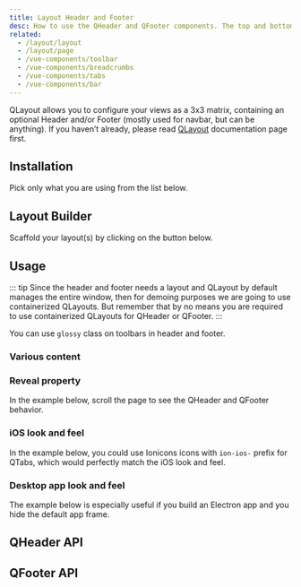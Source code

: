 ```yaml
---
title: Layout Header and Footer
desc: How to use the QHeader and QFooter components. The top and bottom bars of your Quasar app.
related:
  - /layout/layout
  - /layout/page
  - /vue-components/toolbar
  - /vue-components/breadcrumbs
  - /vue-components/tabs
  - /vue-components/bar
---
```


QLayout allows you to configure your views as a 3x3 matrix, containing an optional Header and/or Footer (mostly used for navbar, but can be anything). If you haven’t already, please read [QLayout](/layout/layout) documentation page first.

## Installation
Pick only what you are using from the list below.

<doc-installation :components="['QHeader', 'QFooter']" />

## Layout Builder
Scaffold your layout(s) by clicking on the button below.

<q-btn push color="primary" icon-right="launch" label="Layout Builder" type="a" href="layout-builder" target="_blank" rel="noopener noreferrer" />

## Usage
::: tip
Since the header and footer needs a layout and QLayout by default manages the entire window, then for demoing purposes we are going to use containerized QLayouts. But remember that by no means you are required to use containerized QLayouts for QHeader or QFooter.
:::

<doc-example title="Basic" file="QHeader/Basic" />

You can use `glossy` class on toolbars in header and footer.

<doc-example title="Glossy" file="QHeader/Glossy" />

### Various content

<doc-example title="Playing with QToolbar" file="QHeader/Extended" />

<doc-example title="Playing with QBreadcrumb" file="QHeader/Breadcrumbs" />

<doc-example title="Playing with QTabs" file="QHeader/Tabs" />

### Reveal property

In the example below, scroll the page to see the QHeader and QFooter behavior.

<doc-example title="Reveal" file="QHeader/Reveal" />

### iOS look and feel
In the example below, you could use Ionicons icons with `ion-ios-` prefix for QTabs, which would perfectly match the iOS look and feel.

<doc-example title="iOS-like" file="QHeader/LookingIOS" />

### Desktop app look and feel
The example below is especially useful if you build an Electron app and you hide the default app frame.

<doc-example title="Desktop app-like" file="QHeader/AppLike" />

## QHeader API
<doc-api file="QHeader" />

## QFooter API
<doc-api file="QFooter" />
